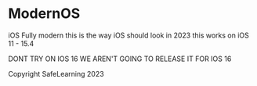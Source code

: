 # ModernOS
iOS Fully modern
this is the way iOS should look in 2023 this works on iOS 11 - 15.4

DONT TRY ON IOS 16 WE AREN'T GOING TO RELEASE IT FOR IOS 16

Copyright SafeLearning 2023
